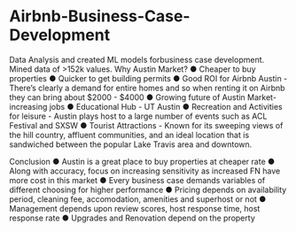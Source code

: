 # Airbnb-Business-Case-Development
Data Analysis and created ML models forbusiness case development. Mined data of >152k values. 
Why Austin Market?
● Cheaper to buy properties
● Quicker to get building permits
● Good ROI for Airbnb Austin - There’s clearly a demand for entire homes and so when
renting it on Airbnb they can bring about $2000 - $4000
● Growing future of Austin Market- increasing jobs
● Educational Hub - UT Austin
● Recreation and Activities for leisure - Austin plays host to a large number of events
such as ACL Festival and SXSW
● Tourist Attractions - Known for its sweeping views of the hill country, affluent
communities, and an ideal location that is sandwiched between the popular Lake
Travis area and downtown.

Conclusion
● Austin is a great place to buy properties at cheaper rate
● Along with accuracy, focus on increasing sensitivity as increased FN have more cost in this
market
● Every business case demands variables of different choosing for higher performance
● Pricing depends on availability period, cleaning fee, accomodation, amenities and superhost
or not
● Management depends upon review scores, host response time, host response rate
● Upgrades and Renovation depend on the property
